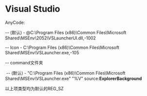 # Visual Studio

AnyCode:

-- (默认) -  @C:\Program Files (x86)\Common Files\Microsoft Shared\MSEnv\2052\VSLauncherUI.dll,-1002

-- Icon - C:\Program Files (x86)\Common Files\Microsoft Shared\MSEnv\VSLauncher.exe,-105

-- command文件夹

​ -- (默认) - "C:\Program Files (x86)\Common Files\Microsoft Shared\MSEnv\VSLauncher.exe" "%V" source:**ExplorerBackground**

以上项类型均为默认的REG_SZ
